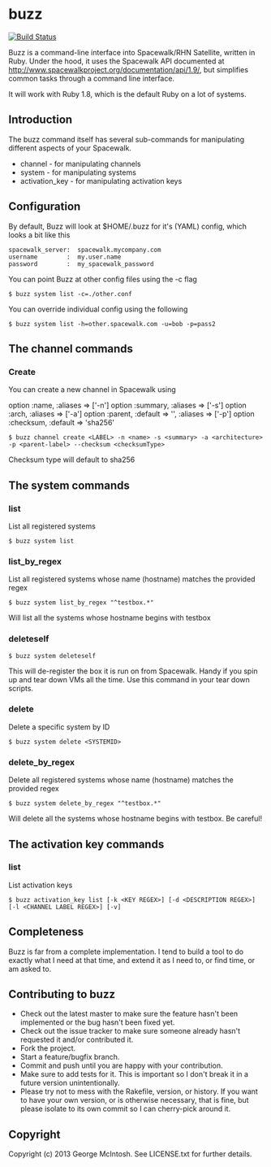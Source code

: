 # buzz

[![Build Status](https://travis-ci.org/georgecodes/buzz.png?branch=master)](https://travis-ci.org/georgecodes/buzz)

Buzz is a command-line interface into Spacewalk/RHN Satellite, written in Ruby. Under the hood, it uses the Spacewalk
API documented at http://www.spacewalkproject.org/documentation/api/1.9/, but simplifies common tasks through a command
line interface.

It will work with Ruby 1.8, which is the default Ruby on a lot of systems.

## Introduction

The buzz command itself has several sub-commands for manipulating different aspects of your Spacewalk.

* channel - for manipulating channels
* system  - for manipulating systems
* activation_key - for manipulating activation keys

## Configuration

By default, Buzz will look at $HOME/.buzz for it's (YAML) config, which looks a bit like this

    spacewalk_server:  spacewalk.mycompany.com
    username        :  my.user.name
    password        :  my_spacewalk_password

You can point Buzz at other config files using the -c flag

    $ buzz system list -c=./other.conf

You can override individual config using the following

    $ buzz system list -h=other.spacewalk.com -u=bob -p=pass2

## The channel commands

### Create

You can create a new channel in Spacewalk using

option :name, :aliases => ['-n']
  option :summary, :aliases => ['-s']
  option :arch, :aliases => ['-a']
  option :parent, :default => '', :aliases => ['-p']
  option :checksum, :default => 'sha256'

    $ buzz channel create <LABEL> -n <name> -s <summary> -a <architecture> -p <parent-label> --checksum <checksumType>

Checksum type will default to sha256

## The system commands

### list 

List all registered systems

    $ buzz system list

### list_by_regex

List all registered systems whose name (hostname) matches the provided regex

    $ buzz system list_by_regex "^testbox.*"

Will list all the systems whose hostname begins with testbox

### deleteself

    $ buzz system deleteself

This will de-register the box it is run on from Spacewalk. Handy if you spin up and tear down VMs all the time. Use this command in your tear down scripts.

### delete

Delete a specific system by ID

    $ buzz system delete <SYSTEMID>

### delete_by_regex

Delete all registered systems whose name (hostname) matches the provided regex

    $ buzz system delete_by_regex "^testbox.*"

Will delete all the systems whose hostname begins with testbox. Be careful!

## The activation key commands

### list

List activation keys

    $ buzz activation_key list [-k <KEY REGEX>] [-d <DESCRIPTION REGEX>] [-l <CHANNEL LABEL REGEX>] [-v]

## Completeness

Buzz is far from a complete implementation. I tend to build a tool to do exactly what I need at that time, and extend it as I need to, or find time, or am asked to. 


## Contributing to buzz
 
* Check out the latest master to make sure the feature hasn't been implemented or the bug hasn't been fixed yet.
* Check out the issue tracker to make sure someone already hasn't requested it and/or contributed it.
* Fork the project.
* Start a feature/bugfix branch.
* Commit and push until you are happy with your contribution.
* Make sure to add tests for it. This is important so I don't break it in a future version unintentionally.
* Please try not to mess with the Rakefile, version, or history. If you want to have your own version, or is otherwise necessary, that is fine, but please isolate to its own commit so I can cherry-pick around it.

## Copyright

Copyright (c) 2013 George McIntosh. See LICENSE.txt for
further details.

